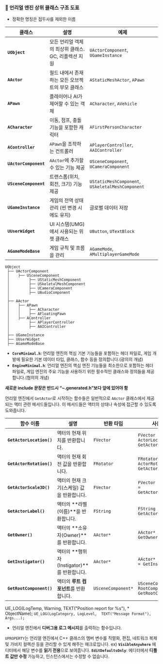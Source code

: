 ### **📌 언리얼 엔진 상위 클래스 구조 도표**

- 정확한 명칭은 접두사를 제외한 이름

|**클래스**|**설명**|**예제**|
|---|---|---|
|**`UObject`**|모든 언리얼 객체의 최상위 클래스. GC, 리플렉션 지원|`UActorComponent`, `UGameInstance`|
|**`AActor`**|월드 내에서 존재하는 모든 오브젝트의 부모 클래스|`AStaticMeshActor`, `APawn`|
|**`APawn`**|플레이어나 AI가 제어할 수 있는 객체|`ACharacter`, `AVehicle`|
|**`ACharacter`**|이동, 점프, 충돌 기능을 포함한 캐릭터|`AFirstPersonCharacter`|
|**`AController`**|`APawn`을 조작하는 컨트롤러|`APlayerController`, `AAIController`|
|**`UActorComponent`**|`AActor`에 추가할 수 있는 기능 제공|`USceneComponent`, `UCameraComponent`|
|**`USceneComponent`**|트랜스폼(위치, 회전, 크기) 기능 제공|`UStaticMeshComponent`, `USkeletalMeshComponent`|
|**`UGameInstance`**|게임의 전역 상태 관리 (씬 변경 시에도 유지)|글로벌 데이터 저장|
|**`UUserWidget`**|UI 시스템(UMG)에서 사용되는 위젯 클래스|`UButton`, `UTextBlock`|
|**`AGameModeBase`**|게임 규칙 및 흐름을 관리|`AGameMode`, `AMultiplayerGameMode`|
```
UObject  
 ├── UActorComponent  
 │    ├── USceneComponent  
 │         ├── UStaticMeshComponent  
 │         ├── USkeletalMeshComponent  
 │         ├── UCameraComponent  
 │         ├── UAudioComponent  
 │  
 ├── AActor  
 │    ├── APawn  
 │    │    ├── ACharacter  
 │    │    ├── AFloatingPawn  
 │    ├── AController  
 │         ├── APlayerController  
 │         ├── AAIController  
 │  
 ├── UGameInstance  
 ├── UUserWidget  
 ├── AGameModeBase  
```

- **`CoreMinimal.h`**: 언리얼 엔진의 핵심 기본 기능들을 포함하는 헤더 파일로, 게임 개발에 필요한 기본 데이터 타입, 클래스, 함수 등을 정의합니다.(광의의 개념)
- **`EngineMinimal.h`**: 언리얼 엔진의 핵심 엔진 기능들을 최소한으로 포함하는 헤더 파일로, 게임 엔진의 주요 기능을 사용하기 위한 필수적인 클래스와 정의들을 제공합니다.(협의의 개념)

**새로운 include 문장은 반드시 “~.generated.h”보다 앞에 있어야 함**

언리얼 엔진에서 `GetActor`로 시작하는 함수들은 일반적으로 `AActor` 클래스에서 제공되는 액터 관련 메서드들입니다. 이 메서드들은 액터의 상태나 속성에 접근할 수 있도록 도와줍니다.

| 함수 이름                    | 설명                              | 반환 타입              | 사용 예시                                                  | 대응되는 `Set` 함수                                 |
| ------------------------ | ------------------------------- | ------------------ | ------------------------------------------------------ | --------------------------------------------- |
| **`GetActorLocation()`** | 액터의 현재 위치를 반환합니다.               | `FVector`          | `FVector ActorLocation = GetActorLocation();`          | **`SetActorLocation()`**: 액터의 위치를 설정합니다.      |
| **`GetActorRotation()`** | 액터의 현재 회전 값을 반환합니다.             | `FRotator`         | `FRotator ActorRotation = GetActorRotation();`         | **`SetActorRotation()`**: 액터의 회전을 설정합니다.      |
| **`GetActorScale3D()`**  | 액터의 현재 크기(스케일) 값을 반환합니다.        | `FVector`          | `FVector ActorScale = GetActorScale3D();`              | **`SetActorScale3D()`**: 액터의 스케일을 설정합니다.      |
| **`GetActorLabel()`**    | 액터의 **라벨(이름)**을 반환합니다.          | `FString`          | `FString ActorName = GetActorLabel();`                 | **`SetActorLabel()`**: 액터의 이름(라벨)을 설정합니다.     |
| **`GetOwner()`**         | 액터의 **소유자(Owner)**를 반환합니다.      | `AActor*`          | `AActor* Owner = GetOwner();`                          | **`SetOwner()`**: 액터의 소유자를 설정합니다.             |
| **`GetInstigator()`**    | 액터의 **행위자(Instigator)**를 반환합니다. | `AActor*`          | `AActor* Instigator = GetInstigator();`                | **`SetInstigator()`**: 액터의 행위자를 설정합니다.        |
| **`GetRootComponent()`** | 액터의 **루트 컴포넌트**를 반환합니다.         | `USceneComponent*` | `USceneComponent* RootComponent = GetRootComponent();` | **`SetRootComponent()`**: 액터의 루트 컴포넌트를 설정합니다. |
UE_LOG(LogTemp, Warning, TEXT("Position report for %s"), * ObjectName);
`UE_LOG(LogCategory, LogLevel,  TEXT("Message Format"), Args...);`
- 언리얼 엔진에서 **디버그용 로그 메시지**를 출력하는 함수입니다.

`UPROPERTY`는 언리얼 엔진에서 C++ 클래스의 멤버 변수를 직렬화, 편집, 네트워크 복제 및 가비지 컬렉션 등을 관리할 수 있게 해주는 매크로입니다.
ex) 
**`VisibleAnywhere`** 에디터에서 해당 변수를 **읽기 전용**으로 보여줍니다.
**`EditDefaultsOnly`**: 에디터에서 **디폴트 값만 수정** 가능하고, 인스턴스에서는 수정할 수 없습니다.

